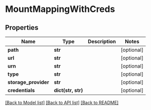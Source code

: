 # MountMappingWithCreds

## Properties
Name | Type | Description | Notes
------------ | ------------- | ------------- | -------------
**path** | **str** |  | [optional] 
**url** | **str** |  | [optional] 
**urn** | **str** |  | [optional] 
**type** | **str** |  | [optional] 
**storage_provider** | **str** |  | [optional] 
**credentials** | **dict(str, str)** |  | [optional] 

[[Back to Model list]](../README.md#documentation-for-models) [[Back to API list]](../README.md#documentation-for-api-endpoints) [[Back to README]](../README.md)


